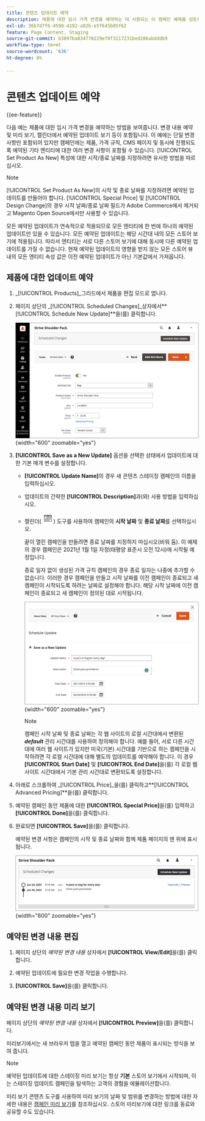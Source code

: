 ```yaml
---
title: 콘텐츠 업데이트 예약
description: 제품에 대한 임시 가격 변경을 예약하는 데 사용되는 이 캠페인 예제를 검토하십시오.
exl-id: 36b7d7f6-4590-4192-a82b-e5f645b05f62
feature: Page Content, Staging
source-git-commit: b3897ba034770229ef8f3117231bed286abdddb9
workflow-type: tm+mt
source-wordcount: '636'
ht-degree: 0%

---
```


# 콘텐츠 업데이트 예약

{{ee-feature}}

다음 예는 제품에 대한 임시 가격 변경을 예약하는 방법을 보여줍니다. 변경 내용 예약 및 미리 보기, 캘린더에서 예약된 업데이트 보기 등이 포함됩니다. 이 예에는 단일 변경 사항만 포함되어 있지만 캠페인에는 제품, 가격 규칙, CMS 페이지 및 동시에 진행되도록 예약된 기타 엔티티에 대한 여러 변경 사항이 포함될 수 있습니다. [!UICONTROL Set Product As New] 특성에 대한 시작/종료 날짜를 지정하려면 유사한 방법을 따르십시오.

>[!NOTE]
>[!UICONTROL Set Product As New]의 시작 및 종료 날짜를 지정하려면 예약된 업데이트를 만들어야 합니다. [!UICONTROL Special Price] 및 [!UICONTROL Design Change]의 경우 시작 날짜/종료 날짜 필드가 Adobe Commerce에서 제거되고 Magento Open Source에서만 사용할 수 있습니다.
>
>모든 예약된 업데이트가 연속적으로 적용되므로 모든 엔티티에 한 번에 하나의 예약된 업데이트만 있을 수 있습니다. 모든 예약된 업데이트는 해당 시간대 내의 모든 스토어 보기에 적용됩니다. 따라서 엔티티는 서로 다른 스토어 보기에 대해 동시에 다른 예약된 업데이트를 가질 수 없습니다. 현재 예약된 업데이트의 영향을 받지 않는 모든 스토어 뷰 내의 모든 엔티티 속성 값은 이전 예약된 업데이트가 아닌 기본값에서 가져옵니다.

## 제품에 대한 업데이트 예약

1. _[!UICONTROL Products]_그리드에서 제품을 편집 모드로 엽니다.

1. 페이지 상단의 _[!UICONTROL Scheduled Changes]_상자에서&#x200B;**[!UICONTROL Schedule New Update]**을(를) 클릭합니다.

   ![새 업데이트 예약](./assets/content-staging-product-schedule-new-update.png){width="600" zoomable="yes"}

1. **[!UICONTROL Save as a New Update]** 옵션을 선택한 상태에서 업데이트에 대한 기본 매개 변수를 설정합니다.

   - **[!UICONTROL Update Name]**&#x200B;의 경우 새 콘텐츠 스테이징 캠페인의 이름을 입력하십시오.

   - 업데이트의 간략한 **[!UICONTROL Description]**&#x200B;과(와) 사용 방법을 입력하십시오.

   - 캘린더(![캘린더 아이콘](../assets/icon-calendar.png)) 도구를 사용하여 캠페인의 **시작 날짜** 및 **종료 날짜**&#x200B;를 선택하십시오.

     끝이 열린 캠페인을 만들려면 종료 날짜를 지정하지 마십시오(비워 둠). 이 예제의 경우 캠페인은 2021년 1월 1일 자정(태평양 표준시 오전 12시)에 시작될 예정입니다.


     종료 일자 없이 생성된 가격 규칙 캠페인의 경우 종료 일자는 나중에 추가할 수 없습니다. 이러한 경우 캠페인을 만들고 시작 날짜를 이전 캠페인이 종료되고 새 캠페인이 시작되도록 하려는 날짜로 설정해야 합니다. 해당 시작 날짜에 이전 캠페인이 종료되고 새 캠페인이 정의된 대로 시작됩니다.

     ![제품 업데이트 예약](./assets/content-staging-campaign-schedule-update.png){width="600" zoomable="yes"}

     >[!NOTE]
     >
     >캠페인 시작 날짜 및 종료 날짜는 각 웹 사이트의 로컬 시간대에서 변환된 **_default_** 관리 시간대를 사용하여 정의해야 합니다. 예를 들어, 서로 다른 시간대에 여러 웹 사이트가 있지만 미국(기본) 시간대를 기반으로 하는 캠페인을 시작하려면 각 로컬 시간대에 대해 별도의 업데이트를 예약해야 합니다. 이 경우 **[!UICONTROL Start Date]** 및 **[!UICONTROL End Date]**&#x200B;을(를) 각 로컬 웹 사이트 시간대에서 기본 관리 시간대로 변환되도록 설정합니다.

1. 아래로 스크롤하여 _[!UICONTROL Price]_을(를) 클릭하고&#x200B;**[!UICONTROL Advanced Pricing]**을(를) 클릭합니다.

1. 예약된 캠페인 동안 제품에 대한 **[!UICONTROL Special Price]**&#x200B;을(를) 입력하고 **[!UICONTROL Done]**&#x200B;을(를) 클릭합니다.

1. 완료되면 **[!UICONTROL Save]**&#x200B;을(를) 클릭합니다.

   예약된 변경 사항은 캠페인의 시작 및 종료 날짜와 함께 제품 페이지의 맨 위에 표시됩니다.

   ![예약된 변경](./assets/content-staging-product-scheduled-update-preview-rope.png){width="600" zoomable="yes"}

## 예약된 변경 내용 편집

1. 페이지 상단의 _예약된 변경 내용_ 상자에서 **[!UICONTROL View/Edit]**&#x200B;을(를) 클릭합니다.

1. 예약된 업데이트에 필요한 변경 작업을 수행합니다.

1. **[!UICONTROL Save]**&#x200B;을(를) 클릭합니다.

## 예약된 변경 내용 미리 보기

페이지 상단의 _예약된 변경 내용_ 상자에서 **[!UICONTROL Preview]**&#x200B;을(를) 클릭합니다.

미리보기에서는 새 브라우저 탭을 열고 예약된 캠페인 동안 제품이 표시되는 방식을 보여 줍니다.

>[!NOTE]
>
>예약된 업데이트에 대한 스테이징 미리 보기는 항상 **기본** 스토어 보기에서 시작되며, 이는 스테이징 업데이트 캠페인을 탐색하는 고객의 경험을 에뮬레이션합니다.

미리 보기 콘텐츠 도구를 사용하여 미리 보기의 날짜 및 범위를 변경하는 방법에 대한 자세한 내용은 [캠페인 미리 보기](content-staging-preview.md)를 참조하십시오. 스토어 미리보기에 대한 링크를 동료와 공유할 수도 있습니다.
